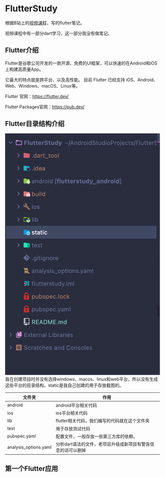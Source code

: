 # FlutterStudy
根据B站上的[视频课程](https://www.bilibili.com/video/BV1S4411E7LY?p=2&vd_source=7f3fdd89d8f49319865d708ed0bc9d3c)，写的flutter笔记。

视频课程中有一部分dart学习，这一部分我没有做笔记。

## Flutter介绍
Flutter是谷歌公司开发的一款开源、免费的UI框架，可以快速的在Android和iOS上构建高质量App。

它最大的特点就是跨平台、以及高性能。 目前 Flutter 已经支持 iOS、Android、Web、Windows、macOS、Linux等。

Flutter 官网：https://flutter.dev/

Flutter Packages官网：https://pub.dev/

## Flutter目录结构介绍
![目录结构](./static/1.png)
我在创建项目时并没有选择windows、macos、linux和web平台，所以没有生成这些平台的目录结构，static是我自己创建的用于存放截图的。

| 文件夹                | 作用                                                         |
| --------------------- | ------------------------------------------------------------ |
| android               | android平台相关代码                                          |
| ios                   | ios平台相关代码                                              |
| lib                   | flutter相关代码，我们编写的代码就在这个文件夹                     |
| test                  | 用于存放测试代码                                             |
| pubspec.yaml          | 配置文件，一般存放一些第三方库的依赖。                          |
| analysis_options.yaml | 分析dart语法的文件，老项目升级成新项目有警告信息的话可以删掉    |

## 第一个Flutter应用
